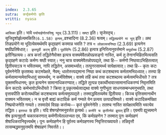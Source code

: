 ```yaml
---
index:  2.3.65
sutra:  कर्त्तृकर्मणोः कृति
vritti:  nyasa
---
```


`आसिका` इति। भावे `पर्यायार्हणोत्पत्तिषु ण्वुच्` (3.3.111)। `स्रष्टा`
इति। सृजेस्तृच्`। `सृजिदृशोर्झल्यमकिति` (6.1.58) इत्यम्, `व्रश्चादिना (8.2.36) षत्वम्।
`तद्धितप्रयोगे मा भूत्` इति। अथ तिङप्रयोगे मा भूदित्येवमर्थमपि कृद्ग्रहणं कस्मान्न भवति ? तत्र `न लोकाव्ययनिष्ठा` (2.3.69) इत्यनेन षष्ठीप्रतिषेधात्। ` कृतपूर्वी कटम्` इति। `पूर्वादिनिः` (5.2.86) इत्यत्र इनिरित्यनुवर्त्तमाने `सपूर्वाच्च` (5.2.87) इतीनिप्रत्ययः। अत्र कर्त्ता तद्धितेनैवोक्त इत्यत्र वाक्यमेवैतन्नोपप्रसङ्गो नास्ति, कर्म तु तेनानभिहितमित्यसति कृद्ग्रहणे कटादेः कर्मणः षष्ठी स्यात्। ननु चात्र वाक्यमेवैतन्नोपपद्यते, तथा हि-- कर्मणो निष्ठयाऽभिहितत्वात् द्वितीययाऽत्र न भवितव्यम्, नापि तद्धितेन, असमार्थ्यात्। तत्पुनरसामर्थ्य सापेक्षत्वात्। तथा हि-- कृतः कटः पूर्वमनेनेति कृतशब्दः कटमपेक्षते, नैवम्; धातोरुत्पद्यमाना निष्ठा कथं कटशब्दस्य कर्मतामभिदध्यात्। तस्या हि कर्मसामान्यमेवाभिधातुं सामर्थ्यम्, न कर्मविशेषम्। वाक्ये तर्हि कथं तया कटशब्दस्य कर्मत्वमभिधीयते ? तत्र युक्तमभिधानम्; कृत इत्यनेन सामानाधिकरण्यात्। तद्धिते तूत्पन्न एकार्थीभावात्सामानाधिकरण्यं निवृत्तमिति केन कटादेः कर्मभावोऽभिधीयते ? क्रिया तु प्रकृत्यर्थत्वाद्यथा वाक्ये गुणीभूता साधनसम्बन्धमनुभवति, तथा वृत्तावपीति करोत्यर्थापेक्षं कटशब्दस्य कर्मत्वमुपपद्यते। तस्माद्धवितव्यमेव द्वितीयया।
किञ्च वृत्तिसमानार्थेन वाक्यन भवितव्यम्। न च वृत्तौ बाह्यं कटादिकं कर्म गम्यते येन प्रत्यय उत्पादयिष्यते। वाक्ये कटादिकर्मापेक्षा निष्प्रयोजनेति गम्यते। तस्मादेवं विग्रहः कर्त्तव्यः-- कृतं पूर्वमनेनेति। ततश्च नास्ति सापेक्षत्वमिति भवत्येव तद्धितः।
`इतरथा हि` इति। यदि शेषगर्हणमनुवर्त्तत इत्यर्थः। `कर्त्तरि च कृतीत्येवं ब्रूयात्` इति। एवमपि ह्युच्यमाने शेष इत्यनुवृत्तौ चकारकरणात् कर्मणीत्येतल्लभ्यत एव, किं कर्मग्रहणेन ? तस्मात् पुनः कर्मग्रहणं शेषाधिकरानिवृत्त्यर्थम्। पुनः कर्मग्रहणेन हि पूर्वस्य कर्मग्रहणस्य निवृत्तिराख्यायते। तन्निवृत्तौ तत्सम्बद्धमनुवृत्तमपि शेषग्रहणं निवर्त्तते।।

